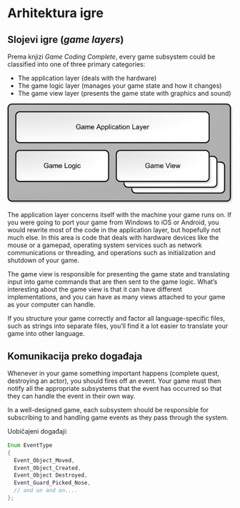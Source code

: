 # Arhitektura igre

## Slojevi igre (*game layers*)

Prema knjizi *Game Coding Complete*, every game subsystem could be classified into one of three primary categories:

* The application layer (deals with the hardware)
* The game logic layer (manages your game state and how it changes)
* The game view layer (presents the game state with graphics and sound)

![arhitektura-igre](slike/arhitektura-igre.png)

The application layer concerns itself with the machine your game runs on. If you were going to port your game from Windows to iOS or Android, you would rewrite most of the code in the application layer, but hopefully not much else. In this area is code that deals with hardware devices like the mouse or a gamepad, operating system services such as network communications or threading, and operations such as initialization and shutdown of your game.

The game view is responsible for presenting the game state and translating input into game commands that are then sent to the game logic. What’s interesting about the game view is that it can have different implementations, and you can have as many views attached to your game as your computer can handle.

If you structure your game correctly and factor all language-specific files, such as strings into separate files, you’ll find it a lot easier to translate your game into other language.

## Komunikacija preko događaja

Whenever in your game something important happens (complete quest, destroying an actor), you should fires off an event. Your game must then notify all the appropriate subsystems that the event has occurred so that they can handle the event in their own way.

In a well-designed game, each subsystem should be responsible for subscribing to and handling game events as they pass through the system.

Uobičajeni događaji:

```java
Enum EventType
{
  Event_Object_Moved,
  Event_Object_Created,
  Event_Object Destroyed,
  Event_Guard_Picked_Nose,
  // and on and on....
};
```
